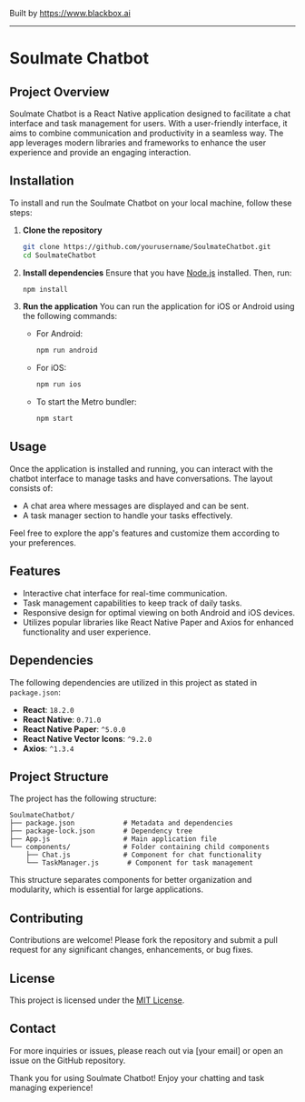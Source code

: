 
Built by https://www.blackbox.ai

---

# Soulmate Chatbot

## Project Overview
Soulmate Chatbot is a React Native application designed to facilitate a chat interface and task management for users. With a user-friendly interface, it aims to combine communication and productivity in a seamless way. The app leverages modern libraries and frameworks to enhance the user experience and provide an engaging interaction.

## Installation

To install and run the Soulmate Chatbot on your local machine, follow these steps:

1. **Clone the repository**
   ```bash
   git clone https://github.com/yourusername/SoulmateChatbot.git
   cd SoulmateChatbot
   ```

2. **Install dependencies**
   Ensure that you have [Node.js](https://nodejs.org/en/) installed. Then, run:
   ```bash
   npm install
   ```

3. **Run the application**
   You can run the application for iOS or Android using the following commands:
   - For Android:
     ```bash
     npm run android
     ```
   - For iOS:
     ```bash
     npm run ios
     ```
   - To start the Metro bundler:
     ```bash
     npm start
     ```

## Usage

Once the application is installed and running, you can interact with the chatbot interface to manage tasks and have conversations. The layout consists of:
- A chat area where messages are displayed and can be sent.
- A task manager section to handle your tasks effectively.

Feel free to explore the app's features and customize them according to your preferences.

## Features

- Interactive chat interface for real-time communication.
- Task management capabilities to keep track of daily tasks.
- Responsive design for optimal viewing on both Android and iOS devices.
- Utilizes popular libraries like React Native Paper and Axios for enhanced functionality and user experience.

## Dependencies

The following dependencies are utilized in this project as stated in `package.json`:

- **React**: `18.2.0`
- **React Native**: `0.71.0`
- **React Native Paper**: `^5.0.0`
- **React Native Vector Icons**: `^9.2.0`
- **Axios**: `^1.3.4`

## Project Structure

The project has the following structure:

```
SoulmateChatbot/
├── package.json            # Metadata and dependencies
├── package-lock.json       # Dependency tree
├── App.js                  # Main application file
└── components/             # Folder containing child components
    ├── Chat.js             # Component for chat functionality
    └── TaskManager.js       # Component for task management
```

This structure separates components for better organization and modularity, which is essential for large applications.

## Contributing

Contributions are welcome! Please fork the repository and submit a pull request for any significant changes, enhancements, or bug fixes.

## License

This project is licensed under the [MIT License](LICENSE).

## Contact

For more inquiries or issues, please reach out via [your email] or open an issue on the GitHub repository. 

Thank you for using Soulmate Chatbot! Enjoy your chatting and task managing experience!